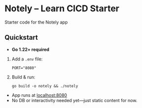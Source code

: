 # Notely – Learn CICD Starter

Starter code for the Notely app

## Quickstart

- **Go 1.22+ required**

1. Add a `.env` file:
    ```
    PORT="8080"
    ```
2. Build & run:
    ```
    go build -o notely && ./notely
    ```

- App runs at [localhost:8080](http://localhost:8080)
- No DB or interactivity needed yet—just static content for now.


